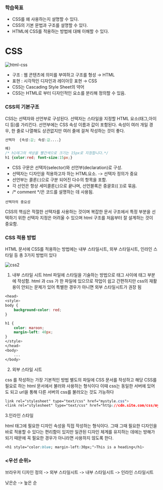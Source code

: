 ### 학습목표
- CSS를 왜 사용하는지 설명할 수 있다.
- CSS의 기본 문법과 구조를 설명할 수 있다.
- HTML에 CSS를 적용하는 방법에 대해 이해할 수 있다.
 
# CSS

![html-css](https://user-images.githubusercontent.com/104332696/167093819-d719eef2-a551-4ab3-ae1a-3b8c2fed30e0.jpg)

- 구조 : 웹 콘텐츠에 의미를 부여하고 구조를 형성 → HTML
- 표현 : 시각적인 디자인과 레이아웃 표현 → CSS
- CSS는 Cascading Style Sheet의 약어
- CSS는 HTML로 부터 디자인적인 요소를 분리해 정의할 수 있음.

### CSS의 기본구조

CSS는 선택자와 선언부로 구성된다. 선택자는 스타일을 지정할 HTML 요소(태그,아이디 등)를 가리킨다. 선언부에는 CSS 속성 이름과 값이 포함된다. 속성이 여러 개일 경우, 한 줄로 나열해도 상관없지만 여러 줄에 걸쳐 작성하는 것이 좋다.

```css
선택자  {속성:값; 속성:값....}

예)
/* h1태그의 색상을 빨간색으로 크기는 15px로 지정합니다.*/
h1 {color:red; font-size:15px;}
```

- CSS 구문은 선택자(selector)와 선언부(declaration)로 구성.
- 선택자는 디자인을 적용하고자 하는 HTML요소. -> 선택자 정의가 중요
- 선언부는 콜론(:)으로 구분 되어진 다수의 항목을 포함.
- 각 선언은 항상 세미콜론(;)으로 끝나며, 선언블록은 중괄호({ })로 묶음.
- /* comment */은 코드를 설명하는 데 사용됨.

`선택자의 중요성`

CSS의 핵심은 적절한 선택자를 사용하는 것이며 복잡한 문서 구조에서 특정 부분을 선택하기 위한 선택자 지정은 어려울 수 있으며 html 구조를 처음부터 잘 설계하는 것이 중요함.

### CSS 적용 방법

HTML 문서에 CSS를 적용하는 방법에는 내부 스타일시트, 외부 스타일시트, 인라인 스타일 등 총 3가지 방법이 있다

![css2](https://user-images.githubusercontent.com/104332696/167096146-6a69d9a4-5e8c-436f-9281-551291d3d248.jpg)


1. 내부 스타일 시트
html 파일에 스타일을 기술하는 방법으로 <head></head> 태그 사이에 <style></style> 태그 부분에 작성함. 
html 과 css 가 한 파일에 있으므로 작업이 쉽고 간편하지만 css의 재활용이 안되는 문제가 있어 특별한 경우가 아니면 외부 스타일시트가 권장 됨

```css
<head>
<style>
body {
    background-color: red;
}

h1 {
    color: maroon;
    margin-left: 40px;
} 
</style>
</head>
<body>
    ...
</body>
```


2. 외부 스타일 시트

css 를 작성하는 가장 기본적인 방법 별도의 파일에 CSS 문서를 작성하고 해당 CSS를 필요로 하는 html 문서에서 불러와 사용하는 형식이다 
이때 css는 동일한 서버에 있어도 되고 url을 통해 다른 서버의 css를 불러오는 것도 가능하다

```css
link rel="stylesheet" type="text/css" href="mystyle.css">
<link rel="stylesheet" type="text/css" href="http://cdn.site.com/css/mystyle.css">
```

3.인라인 스타일

html 태그에 필요한 디자인 속성을 직접 작성하는 형식이다. 그때 그때 필요한 디자인을 바로 적용할 수 있다는 편리함이 있지만 일관된 디자인 체계를 유지하는 데에는 방해가 되기 때문에 꼭 필요한 경우가 아니라면 사용하지 않도록 한다.

```css
<h1 style="color:blue; margin-left:30px;">This is a heading</h1>
```

### <우선 순위>

브라우저 디자인 정의 -> 외부 스타일시트 -> 내부 스타일시트 -> 인라인 스타일시트

낮은순 -> 높은 순
